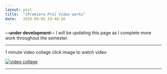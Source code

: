 ```yaml
---
layout: post
title:  "[Premiere Pro] Video works"
date:   2020-09-05 19:48:10
---
```

**--under development--**
I will be updating this page as I complete more work throughout the semester.

-----------------------------------------------------------

1 minute video collage
click image to watch video

[![video collage](https://giphy.com/embed/TLCWrI3T1CUCgeCEQN)](https://youtu.be/cw_o9cyiajI)

-----------------------------------------------------------

